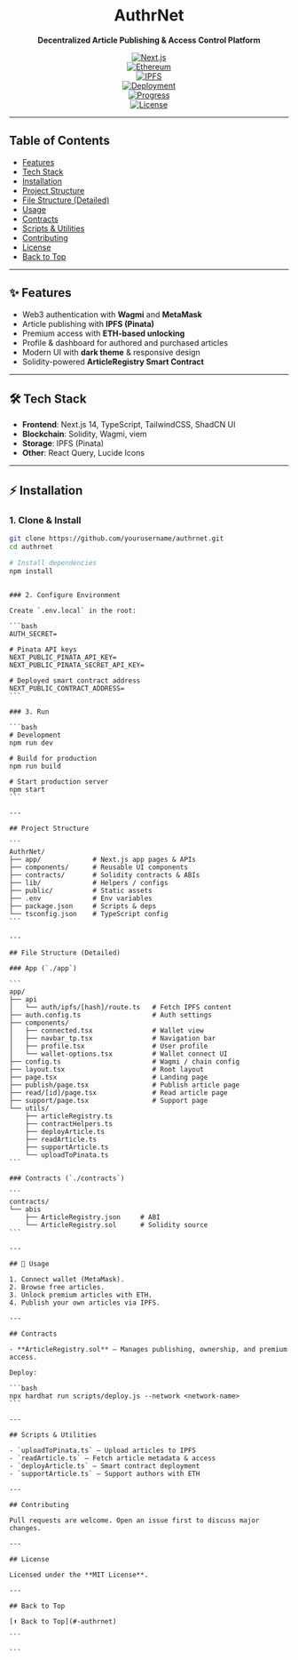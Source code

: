  
<div align="center">

# AuthrNet

**Decentralized Article Publishing & Access Control Platform**

[![Next.js](https://img.shields.io/badge/Next.js-14-black?logo=next.js)](https://nextjs.org/)  
[![Ethereum](https://img.shields.io/badge/Ethereum-Smart%20Contracts-3C3C3D?logo=ethereum)](https://ethereum.org/)  
[![IPFS](https://img.shields.io/badge/IPFS-Pinata-65C2CB?logo=ipfs)](https://ipfs.tech/)  
[![Deployment](https://img.shields.io/badge/Deployed-✓-brightgreen)](#)  
[![Progress](https://img.shields.io/badge/Status-In%20Progress-yellow)](#)  
[![License](https://img.shields.io/badge/License-MIT-blue.svg)](LICENSE)

</div>

---

##  Table of Contents

- [ Features](#-features)
- [ Tech Stack](#-tech-stack)
- [ Installation](#-installation)
- [ Project Structure](#-project-structure)
- [ File Structure (Detailed)](#-file-structure-detailed)
- [ Usage](#-usage)
- [ Contracts](#-contracts)
- [ Scripts & Utilities](#-scripts--utilities)
- [ Contributing](#-contributing)
- [ License](#-license)
- [ Back to Top](#-authrnet)

---

## ✨ Features

- Web3 authentication with **Wagmi** and **MetaMask**
- Article publishing with **IPFS (Pinata)**
- Premium access with **ETH-based unlocking**
- Profile & dashboard for authored and purchased articles
- Modern UI with **dark theme** & responsive design
- Solidity-powered **ArticleRegistry Smart Contract**

---

## 🛠 Tech Stack

- **Frontend**: Next.js 14, TypeScript, TailwindCSS, ShadCN UI
- **Blockchain**: Solidity, Wagmi, viem
- **Storage**: IPFS (Pinata)
- **Other**: React Query, Lucide Icons

---

## ⚡ Installation

### 1. Clone & Install

```bash
git clone https://github.com/yourusername/authrnet.git
cd authrnet

# Install dependencies
npm install
```
````

### 2. Configure Environment

Create `.env.local` in the root:

```bash
AUTH_SECRET=

# Pinata API keys
NEXT_PUBLIC_PINATA_API_KEY=
NEXT_PUBLIC_PINATA_SECRET_API_KEY=

# Deployed smart contract address
NEXT_PUBLIC_CONTRACT_ADDRESS=
```

### 3. Run

```bash
# Development
npm run dev

# Build for production
npm run build

# Start production server
npm start
```

---

## Project Structure

```
AuthrNet/
├── app/             # Next.js app pages & APIs
├── components/      # Reusable UI components
├── contracts/       # Solidity contracts & ABIs
├── lib/             # Helpers / configs
├── public/          # Static assets
├── .env             # Env variables
├── package.json     # Scripts & deps
└── tsconfig.json    # TypeScript config
```

---

## File Structure (Detailed)

### App (`./app`)

```
app/
├── api
│   └── auth/ipfs/[hash]/route.ts   # Fetch IPFS content
├── auth.config.ts                  # Auth settings
├── components/
│   ├── connected.tsx               # Wallet view
│   ├── navbar_tp.tsx               # Navigation bar
│   ├── profile.tsx                 # User profile
│   └── wallet-options.tsx          # Wallet connect UI
├── config.ts                       # Wagmi / chain config
├── layout.tsx                      # Root layout
├── page.tsx                        # Landing page
├── publish/page.tsx                # Publish article page
├── read/[id]/page.tsx              # Read article page
├── support/page.tsx                # Support page
└── utils/
    ├── articleRegistry.ts
    ├── contractHelpers.ts
    ├── deployArticle.ts
    ├── readArticle.ts
    ├── supportArticle.ts
    └── uploadToPinata.ts
```

### Contracts (`./contracts`)

```
contracts/
└── abis
    ├── ArticleRegistry.json     # ABI
    └── ArticleRegistry.sol      # Solidity source
```

---

## 🚀 Usage

1. Connect wallet (MetaMask).
2. Browse free articles.
3. Unlock premium articles with ETH.
4. Publish your own articles via IPFS.

---

## Contracts

- **ArticleRegistry.sol** – Manages publishing, ownership, and premium access.

Deploy:

```bash
npx hardhat run scripts/deploy.js --network <network-name>
```

---

## Scripts & Utilities

- `uploadToPinata.ts` – Upload articles to IPFS
- `readArticle.ts` – Fetch article metadata & access
- `deployArticle.ts` – Smart contract deployment
- `supportArticle.ts` – Support authors with ETH

---

## Contributing

Pull requests are welcome. Open an issue first to discuss major changes.

---

## License

Licensed under the **MIT License**.

---

## Back to Top

[⬆ Back to Top](#-authrnet)

```

```
